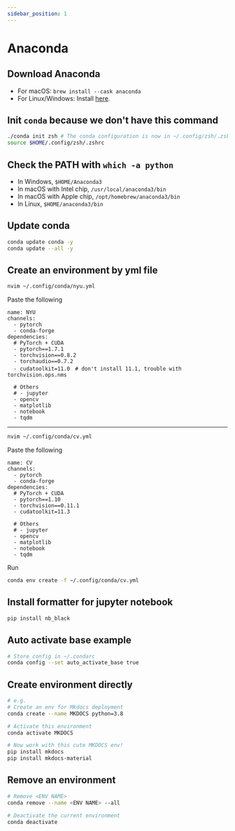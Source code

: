 ```yaml
---
sidebar_position: 1
---
```


# Anaconda

## Download Anaconda

- For macOS: `brew install --cask anaconda`
- For Linux/Windows: Install [here](https://www.anaconda.com/products/individual#Downloads).

## Init `conda` because we don't have this command

```bash
./conda init zsh # The conda configuration is now in ~/.config/zsh/.zshrc
source $HOME/.config/zsh/.zshrc
```

## Check the PATH with `which -a python`

- In Windows, `$HOME/Anaconda3`
- In macOS with Intel chip, `/usr/local/anaconda3/bin`
- In macOS with Apple chip, `/opt/homebrew/anaconda3/bin`
- In Linux, `$HOME/anaconda3/bin`

## Update conda

```bash
conda update conda -y
conda update --all -y
```

## Create an environment by yml file

```bash
nvim ~/.config/conda/nyu.yml
```

Paste the following

```yaml=
name: NYU
channels:
  - pytorch
  - conda-forge
dependencies:
  # PyTorch + CUDA
  - pytorch==1.7.1
  - torchvision==0.8.2
  - torchaudio==0.7.2
  - cudatoolkit=11.0　# don't install 11.1, trouble with torchvision.ops.nms

  # Others
  # - jupyter
  - opencv
  - matplotlib
  - notebook
  - tqdm
```

---

```bash
nvim ~/.config/conda/cv.yml
```

Paste the following

```yaml=
name: CV
channels:
  - pytorch
  - conda-forge
dependencies:
  # PyTorch + CUDA
  - pytorch==1.10
  - torchvision==0.11.1
  - cudatoolkit=11.3

  # Others
  # - jupyter
  - opencv
  - matplotlib
  - notebook
  - tqdm
```

Run

```bash
conda env create -f ~/.config/conda/cv.yml
```

## Install formatter for jupyter notebook

```bash
pip install nb_black
```

## Auto activate base example

```bash
# Store config in ~/.condarc
conda config --set auto_activate_base true
```

## Create environment directly

```bash
# e.g.
# Create an env for Mkdocs deployment
conda create --name MKDOCS python=3.8

# Activate this environment
conda activate MKDOCS

# Now work with this cute MKDOCS env!
pip install mkdocs
pip install mkdocs-material
```

## Remove an environment

```bash
# Remove <ENV NAME>
conda remove --name <ENV NAME> --all

# Deactivate the current environment
conda deactivate
```
